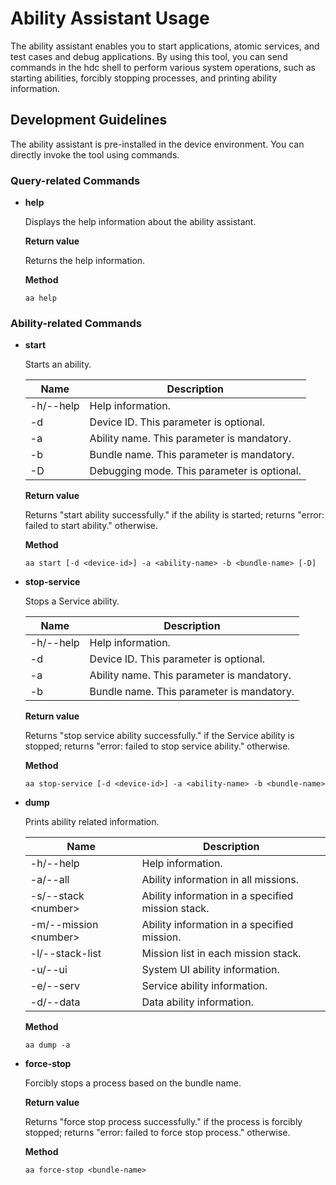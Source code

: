 # Ability Assistant Usage

The ability assistant enables you to start applications, atomic services, and test cases and debug applications. By using this tool, you can send commands in the hdc shell to perform various system operations, such as starting abilities, forcibly stopping processes, and printing ability information.

## Development Guidelines

The ability assistant is pre-installed in the device environment. You can directly invoke the tool using commands.

### Query-related Commands

- **help**

  Displays the help information about the ability assistant.

  **Return value**

  Returns the help information.

  **Method**

  ```
  aa help
  ```

### Ability-related Commands

- **start**

  Starts an ability.

  | Name     | Description              |
  | --------- | ---------------------- |
  | -h/--help | Help information.            |
  | -d        | Device ID. This parameter is optional.   |
  | -a        | Ability name. This parameter is mandatory.|
  | -b        | Bundle name. This parameter is mandatory. |
  | -D        | Debugging mode. This parameter is optional.    |

  **Return value**

  Returns "start ability successfully." if the ability is started; returns "error: failed to start ability." otherwise.

  **Method**

  ```
  aa start [-d <device-id>] -a <ability-name> -b <bundle-name> [-D]
  ```
  
- **stop-service**

  Stops a Service ability.

  | Name     | Description                |
  | --------- | ------------------------ |
  | -h/--help | Help information.              |
  | -d        | Device ID. This parameter is optional.   |
  | -a        | Ability name. This parameter is mandatory.|
  | -b        | Bundle name. This parameter is mandatory. |

  **Return value**

  Returns "stop service ability successfully." if the Service ability is stopped; returns "error: failed to stop service ability." otherwise.

  **Method**

  ```
  aa stop-service [-d <device-id>] -a <ability-name> -b <bundle-name>
  ```
  
- **dump**

  Prints ability related information.

  | Name                  | Description                              |
  | ---------------------- | -------------------------------------- |
  | -h/--help              | Help information.                            |
  | -a/--all               | Ability information in all missions.          |
  | -s/--stack \<number>   | Ability information in a specified mission stack.    |
  | -m/--mission \<number> | Ability information in a specified mission.          |
  | -l/--stack-list        | Mission list in each mission stack.|
  | -u/--ui                | System UI ability information.               |
  | -e/--serv              | Service ability information.                 |
  | -d/--data              | Data ability information.                    |

  **Method**

  ```
  aa dump -a
  ```

- **force-stop**

  Forcibly stops a process based on the bundle name.

  **Return value**

  Returns "force stop process successfully." if the process is forcibly stopped; returns "error: failed to force stop process." otherwise.

  **Method**

  ```
  aa force-stop <bundle-name>
  ```
